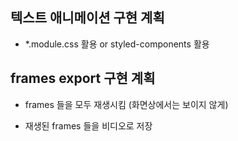 ## 텍스트 애니메이션 구현 계획

- \*.module.css 활용 or styled-components 활용

## frames export 구현 계획

- frames 들을 모두 재생시킴 (화면상에서는 보이지 않게)

- 재생된 frames 들을 비디오로 저장
